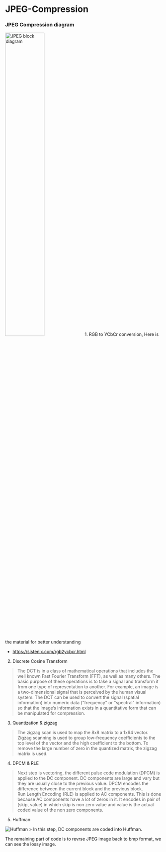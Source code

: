 # JPEG-Compression
### JPEG Compression diagram
<img src="https://iie.fing.edu.uy/investigacion/grupos/gti/timag/trabajos/2015/embebido/compressed.fld/image002.png" alt="JPEG block diagram" width="50%">
1. RGB to YCbCr conversion, Here is the material for better understanding<br>

* https://sistenix.com/rgb2ycbcr.html<br>

2. Discrete Cosine Transform<br>

> The DCT is in a class of mathematical operations that includes the well known Fast Fourier Transform (FFT), as well as many others. The basic purpose of these operations is to take a signal and transform it from one type of representation to another. For example, an image is a two-dimensional signal that is perceived by the human visual system. The DCT can be used to convert the signal (spatial information) into numeric data ("frequency" or "spectral" information) so that the image’s information exists in a quantitative form that can be manipulated for compression.<br>

3. Quantization & zigzag<br>

> The zigzag scan is used to map the 8x8 matrix to a 1x64 vector. Zigzag scanning is used to group low-frequency coefficients to the top level of the vector and the high coefficient to the bottom. To remove the large number of zero in the quantized matrix, the zigzag matrix is used.

4. DPCM & RLE<br>

> Next step is vectoring, the different pulse code modulation (DPCM) is applied to the DC component. DC components are large and vary but they are usually close to the previous value. DPCM encodes the difference between the current block and the previous block.<br>
> Run Length Encoding (RLE) is applied to AC components. This is done because AC components have a lot of zeros in it. It encodes in pair of (skip, value) in which skip is non zero value and value is the actual coded value of the non zero components.

5. Huffman<br>
<img src="https://static.javatpoint.com/tutorial/dip/images/jpeg-compression9.png" alt="Huffman" >
> In this step, DC components are coded into Huffman.<br>

The remaining part of code is to revrse JPEG image back to bmp format, we can see the lossy image.
